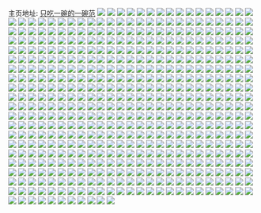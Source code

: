 主页地址: [只吃一碗的一碗范](https://weibo.com/u/2933714827) 
![](https://wx4.sinaimg.cn/mw2000/aedcef8bly1h9qqwv0j5zj20u0140gv0.jpg) 
![](https://wx4.sinaimg.cn/mw2000/aedcef8bly1h9qqwvbj6aj20u00u0dmc.jpg) 
![](https://wx4.sinaimg.cn/mw2000/aedcef8bly1h9qqwukgyyj20u0140wna.jpg) 
![](https://wx4.sinaimg.cn/mw2000/aedcef8bly1h9qqwvosp7j20u00u07ar.jpg) 
![](https://wx4.sinaimg.cn/mw2000/aedcef8bly1h9mo94vqs2j20u0140wo0.jpg) 
![](https://wx4.sinaimg.cn/mw2000/aedcef8bly1h9mo958psaj20u0140wp5.jpg) 
![](https://wx4.sinaimg.cn/mw2000/aedcef8bly1h9mo94jheej20u0140473.jpg) 
![](https://wx4.sinaimg.cn/mw2000/aedcef8bly1h9mo95ijs8j20u01hcahg.jpg) 
![](https://wx4.sinaimg.cn/mw2000/aedcef8bly1h9mo95swiij20u01407e0.jpg) 
![](https://wx4.sinaimg.cn/mw2000/aedcef8bly1h9mo96dwcoj20u014010s.jpg) 
![](https://wx4.sinaimg.cn/mw2000/aedcef8bly1h9mo96q0ekj20u0140ahs.jpg) 
![](https://wx4.sinaimg.cn/mw2000/aedcef8bly1h9mo973y7pj20u01hc13u.jpg) 
![](https://wx4.sinaimg.cn/mw2000/aedcef8bly1h9mo97d9pnj20u0140473.jpg) 
![](https://wx4.sinaimg.cn/mw2000/aedcef8bly1h9l1gf8dxlj20n01dsag8.jpg) 
![](https://wx4.sinaimg.cn/mw2000/aedcef8bly1h9l1gfvjq9j20u019zak4.jpg) 
![](https://wx4.sinaimg.cn/mw2000/aedcef8bly1h9l1ggeqrlj20u01hck53.jpg) 
![](https://wx4.sinaimg.cn/mw2000/aedcef8bly1h9l1ggpau7j20u0140ag2.jpg) 
![](https://wx4.sinaimg.cn/mw2000/aedcef8bly1h9l1gttf44j20u00pydl6.jpg) 
![](https://wx4.sinaimg.cn/mw2000/aedcef8bly1h9l1hqg7ozj21sx0u07dx.jpg) 
![](https://wx4.sinaimg.cn/mw2000/aedcef8bly1h9jv8e8uagj20n01dsq87.jpg) 
![](https://wx4.sinaimg.cn/mw2000/aedcef8bly1h91wi8n64wj20u0140n8w.jpg) 
![](https://wx4.sinaimg.cn/mw2000/aedcef8bly1h91wi9on6mj20u014049c.jpg) 
![](https://wx4.sinaimg.cn/mw2000/aedcef8bly1h91wiaxya1j20u01407gk.jpg) 
![](https://wx4.sinaimg.cn/mw2000/aedcef8bly1h91wibm4r0j20u01407e1.jpg) 
![](https://wx4.sinaimg.cn/mw2000/aedcef8bly1h91wic8hyzj20u0140qb5.jpg) 
![](https://wx4.sinaimg.cn/mw2000/aedcef8bly1h91wictdlyj20u01407cl.jpg) 
![](https://wx4.sinaimg.cn/mw2000/aedcef8bly1h90ztxupdoj20u01727bd.jpg) 
![](https://wx4.sinaimg.cn/mw2000/aedcef8bly1h90ztlenvpj20u013ajyn.jpg) 
![](https://wx4.sinaimg.cn/mw2000/aedcef8bly1h90ztmd3k9j20u017o460.jpg) 
![](https://wx4.sinaimg.cn/mw2000/aedcef8bly1h90ztn6pi5j20u00yktfx.jpg) 
![](https://wx4.sinaimg.cn/mw2000/aedcef8bgy1h8z4pm1hx0j23402c07wj.jpg) 
![](https://wx4.sinaimg.cn/mw2000/aedcef8bgy1h8z4pp2y4pj23402c0b2b.jpg) 
![](https://wx4.sinaimg.cn/mw2000/aedcef8bgy1h8z4ps680rj23402c07wj.jpg) 
![](https://wx4.sinaimg.cn/mw2000/aedcef8bgy1h8z4pufdv8j23402c07wj.jpg) 
![](https://wx4.sinaimg.cn/mw2000/aedcef8bly1h8klh6rfd9j20u00u012q.jpg) 
![](https://wx4.sinaimg.cn/mw2000/aedcef8bly1h8klhwwxrdj20u00s4dnd.jpg) 
![](https://wx4.sinaimg.cn/mw2000/aedcef8bly1h8kld50txmj22c0340e82.jpg) 
![](https://wx4.sinaimg.cn/mw2000/aedcef8bly1h8kld93a7ej21400u0k8c.jpg) 
![](https://wx4.sinaimg.cn/mw2000/aedcef8bly1h8kld276k0j236c1vc4qp.jpg) 
![](https://wx4.sinaimg.cn/mw2000/aedcef8bly1h8kld6mdy3j22c03404qq.jpg) 
![](https://wx4.sinaimg.cn/mw2000/aedcef8bly1h8kljno1i6j20u0140dsi.jpg) 
![](https://wx4.sinaimg.cn/mw2000/aedcef8bly1h8klcyjisvj20n01ds4qp.jpg) 
![](https://wx4.sinaimg.cn/mw2000/aedcef8bly1h8kliwwuu8j20mz0leq5f.jpg) 
![](https://wx4.sinaimg.cn/mw2000/aedcef8bly1h8dn9uq233j22c0340e83.jpg) 
![](https://wx4.sinaimg.cn/mw2000/aedcef8bly1h8dnaxcbcmj22c0340qv7.jpg) 
![](https://wx4.sinaimg.cn/mw2000/aedcef8bly1h8dn9xg0tpj20u01hcqpt.jpg) 
![](https://wx4.sinaimg.cn/mw2000/aedcef8bly1h8dn9yveanj22c0340e82.jpg) 
![](https://wx4.sinaimg.cn/mw2000/aedcef8bly1h8dna1fakxj22c03407wi.jpg) 
![](https://wx4.sinaimg.cn/mw2000/aedcef8bly1h8dn9zezv9j20rk1czq9c.jpg) 
![](https://wx4.sinaimg.cn/mw2000/aedcef8bly1h8dna03x4sj20n715awol.jpg) 
![](https://wx4.sinaimg.cn/mw2000/aedcef8bly1h8dna0egisj20zg1bagrb.jpg) 
![](https://wx4.sinaimg.cn/mw2000/aedcef8bly1h8dn9t8w42j20u01hc7fc.jpg) 
![](https://wx4.sinaimg.cn/mw2000/aedcef8bly1h8dna2yuglj22c0340kjm.jpg) 
![](https://wx4.sinaimg.cn/mw2000/aedcef8bly1h8dna4w59mj22c0340e83.jpg) 
![](https://wx4.sinaimg.cn/mw2000/aedcef8bly1h8dn9zs5qpj20u01hc18h.jpg) 
![](https://wx4.sinaimg.cn/mw2000/aedcef8bly1h8dn5ygm0lj21hc0u0qir.jpg) 
![](https://wx4.sinaimg.cn/mw2000/aedcef8bly1h8dn5zcej1j20n01dsjui.jpg) 
![](https://wx4.sinaimg.cn/mw2000/aedcef8bly1h8dn5zu1yij20u01hc7j3.jpg) 
![](https://wx4.sinaimg.cn/mw2000/aedcef8bly1h8dn61j7w6j22c0340x6q.jpg) 
![](https://wx4.sinaimg.cn/mw2000/aedcef8bly1h8dmt94h4xj20u01hcn98.jpg) 
![](https://wx4.sinaimg.cn/mw2000/aedcef8bly1h8dmtxqm9hj20u01hcwr1.jpg) 
![](https://wx4.sinaimg.cn/mw2000/aedcef8bly1h8dmu6zgikj20sx1fegri.jpg) 
![](https://wx4.sinaimg.cn/mw2000/aedcef8bly1h8dmuhnt1yj20rx1dmn6s.jpg) 
![](https://wx4.sinaimg.cn/mw2000/aedcef8bly1h8dmvcfdvxj20u014046q.jpg) 
![](https://wx4.sinaimg.cn/mw2000/aedcef8bly1h8dmvns6llj20u0140tgh.jpg) 
![](https://wx4.sinaimg.cn/mw2000/aedcef8bly1h8dmw10omvj20u0140486.jpg) 
![](https://wx4.sinaimg.cn/mw2000/aedcef8bly1h8dmwbjy0rj20u0140q9n.jpg) 
![](https://wx4.sinaimg.cn/mw2000/aedcef8bly1h8dmwq4xgkj20u0140wkr.jpg) 
![](https://wx4.sinaimg.cn/mw2000/aedcef8bly1h8dmpp26g4j21400u0n3j.jpg) 
![](https://wx4.sinaimg.cn/mw2000/aedcef8bly1h8dmpqfjgwj21400u00zf.jpg) 
![](https://wx4.sinaimg.cn/mw2000/aedcef8bly1h8dmpsdpnfj21400u0jze.jpg) 
![](https://wx4.sinaimg.cn/mw2000/aedcef8bly1h8dmptvh68j21400u0ajg.jpg) 
![](https://wx4.sinaimg.cn/mw2000/aedcef8bly1h8dmpv4cbfj20u0140dop.jpg) 
![](https://wx4.sinaimg.cn/mw2000/aedcef8bly1h8dmpwm6y7j21400u0dpu.jpg) 
![](https://wx4.sinaimg.cn/mw2000/aedcef8bly1h8dmpxxmc1j20u0140jzo.jpg) 
![](https://wx4.sinaimg.cn/mw2000/aedcef8bly1h8dmpzk36pj20u0140dor.jpg) 
![](https://wx4.sinaimg.cn/mw2000/aedcef8bly1h8dmq0njgkj20u0140ag8.jpg) 
![](https://wx4.sinaimg.cn/mw2000/aedcef8bly1h7g3cypbksj20k00zkdks.jpg) 
![](https://wx4.sinaimg.cn/mw2000/aedcef8bly1h7g3czzmpkj22c0340u0y.jpg) 
![](https://wx4.sinaimg.cn/mw2000/aedcef8bly1h7g3dkvcxxj21o0280wmz.jpg) 
![](https://wx4.sinaimg.cn/mw2000/aedcef8bly1h7g3d39qb9j22c0340b2a.jpg) 
![](https://wx4.sinaimg.cn/mw2000/aedcef8bly1h7g3cwkhuij23402c0npf.jpg) 
![](https://wx4.sinaimg.cn/mw2000/aedcef8bly1h7g3d682p1j20n01dse4d.jpg) 
![](https://wx4.sinaimg.cn/mw2000/aedcef8bly1h7g3d7pxuvj23402c0qv6.jpg) 
![](https://wx4.sinaimg.cn/mw2000/aedcef8bly1h7g3dgs38zj23402c0qv6.jpg) 
![](https://wx4.sinaimg.cn/mw2000/aedcef8bly1h7g3d95y9tj23402c0x6q.jpg) 
![](https://wx4.sinaimg.cn/mw2000/aedcef8bly1h7g3dam8igj22c0340kjm.jpg) 
![](https://wx4.sinaimg.cn/mw2000/aedcef8bly1h7g3dc51e2j22c0340e82.jpg) 
![](https://wx4.sinaimg.cn/mw2000/aedcef8bly1h7g3d1v9q0j21sc2ds4qq.jpg) 
![](https://wx4.sinaimg.cn/mw2000/aedcef8bly1h7g3dkdadaj21o0280b29.jpg) 
![](https://wx4.sinaimg.cn/mw2000/aedcef8bly1h7g3djckyaj22c0340e81.jpg) 
![](https://wx4.sinaimg.cn/mw2000/aedcef8bly1h7g3cy02axj21sc2ds1ky.jpg) 
![](https://wx4.sinaimg.cn/mw2000/aedcef8bly1h7g3ddk46gj22c0340hdu.jpg) 
![](https://wx4.sinaimg.cn/mw2000/aedcef8bly1h7g3df4dn4j22c0340e82.jpg) 
![](https://wx4.sinaimg.cn/mw2000/aedcef8bly1h7g3di9ykyj22c0340hdu.jpg) 
![](https://wx4.sinaimg.cn/mw2000/aedcef8bly1h7bi6f3yckj20sz12njsw.jpg) 
![](https://wx4.sinaimg.cn/mw2000/aedcef8bly1h7bi6fzjzoj22c0340e81.jpg) 
![](https://wx4.sinaimg.cn/mw2000/aedcef8bly1h75p47r8p9j20u0140god.jpg) 
![](https://wx4.sinaimg.cn/mw2000/aedcef8bly1h75p49w4vaj20u0140gt1.jpg) 
![](https://wx4.sinaimg.cn/mw2000/aedcef8bly1h75p4csdqtj20u0140tao.jpg) 
![](https://wx4.sinaimg.cn/mw2000/aedcef8bly1h75p4fmz3gj20u01hcgxy.jpg) 
![](https://wx4.sinaimg.cn/mw2000/aedcef8bly1h75p4de9ktj20n00rbgq8.jpg) 
![](https://wx4.sinaimg.cn/mw2000/aedcef8bly1h75p4xjdjaj20u019lalt.jpg) 
![](https://wx4.sinaimg.cn/mw2000/aedcef8bly1h75oyjh1pej20zk1bftc1.jpg) 
![](https://wx4.sinaimg.cn/mw2000/aedcef8bly1h75oyi8hhzj20zg0zg0uv.jpg) 
![](https://wx4.sinaimg.cn/mw2000/aedcef8bly1h6vb1ubp3dj20u012in3o.jpg) 
![](https://wx4.sinaimg.cn/mw2000/aedcef8bly1h6vb1upq5qj20u012mqgj.jpg) 
![](https://wx4.sinaimg.cn/mw2000/aedcef8bly1h6vb1veexrj20iy0sggrl.jpg) 
![](https://wx4.sinaimg.cn/mw2000/aedcef8bly1h6vb1u03kvj20u0140ai4.jpg) 
![](https://wx4.sinaimg.cn/mw2000/aedcef8bly1h6vb1wrn5aj20u0140ag0.jpg) 
![](https://wx4.sinaimg.cn/mw2000/aedcef8bly1h6vb1v55jbj20u0140wmv.jpg) 
![](https://wx4.sinaimg.cn/mw2000/aedcef8bly1h6vb1w29kzj20u00v6n3o.jpg) 
![](https://wx4.sinaimg.cn/mw2000/aedcef8bly1h6iskpeczij20u014010q.jpg) 
![](https://wx4.sinaimg.cn/mw2000/aedcef8bly1h60mf3c9nuj20tu13udmt.jpg) 
![](https://wx4.sinaimg.cn/mw2000/aedcef8bly1h60mrv4ojrj20sx1feq50.jpg) 
![](https://wx4.sinaimg.cn/mw2000/aedcef8bly1h60mrukchmj20tu13udmt.jpg) 
![](https://wx4.sinaimg.cn/mw2000/aedcef8bly1h60ms2osyrj20tu13ugrl.jpg) 
![](https://wx4.sinaimg.cn/mw2000/aedcef8bly1h60ms3m04xj20u0140dlx.jpg) 
![](https://wx4.sinaimg.cn/mw2000/aedcef8bly1h60muo72fgj20tu13un17.jpg) 
![](https://wx4.sinaimg.cn/mw2000/aedcef8bly1h60msz3owyj20u01403zs.jpg) 
![](https://wx4.sinaimg.cn/mw2000/aedcef8bly1h60msdxe3aj20tu13u797.jpg) 
![](https://wx4.sinaimg.cn/mw2000/aedcef8bly1h5xza5ypf0j20u0140tae.jpg) 
![](https://wx4.sinaimg.cn/mw2000/aedcef8bly1h5vlhzb226j213u0tu7bp.jpg) 
![](https://wx4.sinaimg.cn/mw2000/aedcef8bly1h5vlii8y2zj21a00pw11s.jpg) 
![](https://wx4.sinaimg.cn/mw2000/aedcef8bly1h5vllzy19qj20u01hcjut.jpg) 
![](https://wx4.sinaimg.cn/mw2000/aedcef8bly1h5vln354xbj20tu13u7bj.jpg) 
![](https://wx4.sinaimg.cn/mw2000/aedcef8bly1h5vlqb06rjj213u0tu14f.jpg) 
![](https://wx4.sinaimg.cn/mw2000/aedcef8bly1h5vlnm2q5vj20tu13ujxs.jpg) 
![](https://wx4.sinaimg.cn/mw2000/aedcef8bly1h5vlogxa39j20tu13ugus.jpg) 
![](https://wx4.sinaimg.cn/mw2000/aedcef8bly1h5vlpf4j05j20ps19t47c.jpg) 
![](https://wx4.sinaimg.cn/mw2000/aedcef8bly1h5vlq0wucij20tu13utai.jpg) 
![](https://wx4.sinaimg.cn/mw2000/aedcef8bly1h5vldcpmc3j22c0340hdt.jpg) 
![](https://wx4.sinaimg.cn/mw2000/aedcef8bly1h5vlddm13oj2298298twq.jpg) 
![](https://wx4.sinaimg.cn/mw2000/aedcef8bly1h5vldethb9j227m27m1kx.jpg) 
![](https://wx4.sinaimg.cn/mw2000/aedcef8bly1h5vlek6mwnj22c0340x6p.jpg) 
![](https://wx4.sinaimg.cn/mw2000/aedcef8bly1h5uriwzr9qj20mx0u9wnm.jpg) 
![](https://wx4.sinaimg.cn/mw2000/aedcef8bly1h5uriym49vj21rh20sb29.jpg) 
![](https://wx4.sinaimg.cn/mw2000/aedcef8bly1h5uriy03nbj22c0340e82.jpg) 
![](https://wx4.sinaimg.cn/mw2000/aedcef8bly1h5s0xj65k3j20u011xgt3.jpg) 
![](https://wx4.sinaimg.cn/mw2000/aedcef8bly1h5s0xaj89wj20u012ytga.jpg) 
![](https://wx4.sinaimg.cn/mw2000/aedcef8bly1h5pp7z5d0pj20mz0uoad5.jpg) 
![](https://wx4.sinaimg.cn/mw2000/aedcef8bly1h5pp9xaqrpj20u01hc492.jpg) 
![](https://wx4.sinaimg.cn/mw2000/aedcef8bly1h5pp8992tdj21400u011t.jpg) 
![](https://wx4.sinaimg.cn/mw2000/aedcef8bly1h5ppa0dzkrj20u014042p.jpg) 
![](https://wx4.sinaimg.cn/mw2000/aedcef8bly1h5mu8s5350j20u0140gtl.jpg) 
![](https://wx4.sinaimg.cn/mw2000/aedcef8bly1h5mu4etd3dj20u01hc11b.jpg) 
![](https://wx4.sinaimg.cn/mw2000/aedcef8bly1h5mu4fpr7yj20u0140wk6.jpg) 
![](https://wx4.sinaimg.cn/mw2000/aedcef8bly1h5mu4gds4mj20t11fnwl2.jpg) 
![](https://wx4.sinaimg.cn/mw2000/aedcef8bly1h5mu4gpbkej20u0140q7q.jpg) 
![](https://wx4.sinaimg.cn/mw2000/aedcef8bly1h5mu5vl08sj21400u0gs8.jpg) 
![](https://wx4.sinaimg.cn/mw2000/aedcef8bly1h5mu682tigj21400u0wlq.jpg) 
![](https://wx4.sinaimg.cn/mw2000/aedcef8bly1h5mu70cr2pj20u0140gsb.jpg) 
![](https://wx4.sinaimg.cn/mw2000/aedcef8bly1h5mu83bn1ej20u0140tlf.jpg) 
![](https://wx4.sinaimg.cn/mw2000/aedcef8bly1h5mmf3umj2j20u00u0wik.jpg) 
![](https://wx4.sinaimg.cn/mw2000/aedcef8bly1h5mmf2hb98j20u0140dp4.jpg) 
![](https://wx4.sinaimg.cn/mw2000/aedcef8bly1h5mmgr7qvqj20tu0tu0x0.jpg) 
![](https://wx4.sinaimg.cn/mw2000/aedcef8bly1h5mmf5ho8xj20u00u0gpu.jpg) 
![](https://wx4.sinaimg.cn/mw2000/aedcef8bly1h5mmgrpw4sj20tu0tudj6.jpg) 
![](https://wx4.sinaimg.cn/mw2000/aedcef8bly1h5mmf4tvdxj20u00u00y3.jpg) 
![](https://wx4.sinaimg.cn/mw2000/aedcef8bly1h5gkoheuyej20u0140qag.jpg) 
![](https://wx4.sinaimg.cn/mw2000/aedcef8bly1h5gkoinzcxj20u0140thi.jpg) 
![](https://wx4.sinaimg.cn/mw2000/aedcef8bly1h5gkoj6njhj20u0140ahk.jpg) 
![](https://wx4.sinaimg.cn/mw2000/aedcef8bly1h5gkojp5vyj20u0140114.jpg) 
![](https://wx4.sinaimg.cn/mw2000/aedcef8bly1h5gkok3du2j20u0140tew.jpg) 
![](https://wx4.sinaimg.cn/mw2000/aedcef8bly1h5gkoknxkaj20u014010a.jpg) 
![](https://wx4.sinaimg.cn/mw2000/aedcef8bly1h5gkolrl35j21400u07ca.jpg) 
![](https://wx4.sinaimg.cn/mw2000/aedcef8bly1h5gkptdb5fj20u0140n2v.jpg) 
![](https://wx4.sinaimg.cn/mw2000/aedcef8bly1h5gkqtokhlj20u0140qao.jpg) 
![](https://wx4.sinaimg.cn/mw2000/aedcef8bly1h5foy58y4vj20u014ctfp.jpg) 
![](https://wx4.sinaimg.cn/mw2000/aedcef8bly1h5foy5s2w5j20u0140ah0.jpg) 
![](https://wx4.sinaimg.cn/mw2000/aedcef8bly1h5foy4nseqj20u01407ao.jpg) 
![](https://wx4.sinaimg.cn/mw2000/aedcef8bly1h5foy3w82rj20u01400yt.jpg) 
![](https://wx4.sinaimg.cn/mw2000/aedcef8bly1h5b128miz7j20u01hctby.jpg) 
![](https://wx4.sinaimg.cn/mw2000/aedcef8bly1h4zdtb4ov3j20u01400xg.jpg) 
![](https://wx4.sinaimg.cn/mw2000/aedcef8bly1h4zdtauijyj20u01hcdms.jpg) 
![](https://wx4.sinaimg.cn/mw2000/aedcef8bly1h4zdtpldmrj20u0140dko.jpg) 
![](https://wx4.sinaimg.cn/mw2000/aedcef8bly1h4yywptt5ij20u0140ad8.jpg) 
![](https://wx4.sinaimg.cn/mw2000/aedcef8bly1h4yywq3h9xj20u00ybq9x.jpg) 
![](https://wx4.sinaimg.cn/mw2000/aedcef8bly1h4yywqci5xj20u0140ahf.jpg) 
![](https://wx4.sinaimg.cn/mw2000/aedcef8bly1h4yywr24tpj20u0140wnh.jpg) 
![](https://wx4.sinaimg.cn/mw2000/aedcef8bly1h4yywqp92rj20th1gethr.jpg) 
![](https://wx4.sinaimg.cn/mw2000/aedcef8bly1h4yywphf7vj20u01hcahy.jpg) 
![](https://wx4.sinaimg.cn/mw2000/aedcef8bly1h4yywrdoxvj20u014079z.jpg) 
![](https://wx4.sinaimg.cn/mw2000/aedcef8bly1h4yyxfjew7j20u01hck27.jpg) 
![](https://wx4.sinaimg.cn/mw2000/aedcef8bly1h4yyxfuncwj20u01hcwjs.jpg) 
![](https://wx4.sinaimg.cn/mw2000/aedcef8bly1h4hbd8a4sfj21400u047g.jpg) 
![](https://wx4.sinaimg.cn/mw2000/aedcef8bly1h4hbd7dyxmj21400u010p.jpg) 
![](https://wx4.sinaimg.cn/mw2000/aedcef8bly1h4hsi6594lj20u0140jvt.jpg) 
![](https://wx4.sinaimg.cn/mw2000/aedcef8bly1h4fjl1ux4vj20u0140te2.jpg) 
![](https://wx4.sinaimg.cn/mw2000/aedcef8bly1h4fjl1gaooj20u013z474.jpg) 
![](https://wx4.sinaimg.cn/mw2000/aedcef8bly1h4fjl2idn3j20u013zwoe.jpg) 
![](https://wx4.sinaimg.cn/mw2000/aedcef8bly1h4fjl32rv0j20u013zgus.jpg) 
![](https://wx4.sinaimg.cn/mw2000/aedcef8bly1h4b3at2nehj20u00u0guw.jpg) 
![](https://wx4.sinaimg.cn/mw2000/aedcef8bly1h4b3atfh41j20u0140doh.jpg) 
![](https://wx4.sinaimg.cn/mw2000/aedcef8bly1h4b3atvxnvj20u00u07dh.jpg) 
![](https://wx4.sinaimg.cn/mw2000/aedcef8bly1h4bgux1looj20u01hcgxz.jpg) 
![](https://wx4.sinaimg.cn/mw2000/aedcef8bly1h4bgvmve41j20u0140jy9.jpg) 
![](https://wx4.sinaimg.cn/mw2000/aedcef8bly1h4b3a411r9j20u0140dno.jpg) 
![](https://wx4.sinaimg.cn/mw2000/aedcef8bly1h4b36arb7rj20u0140k0u.jpg) 
![](https://wx4.sinaimg.cn/mw2000/aedcef8bly1h4b36skr7bj20u0140n66.jpg) 
![](https://wx4.sinaimg.cn/mw2000/aedcef8bly1h4b36s8cvdj20u0140n5f.jpg) 
![](https://wx4.sinaimg.cn/mw2000/aedcef8bly1h4b36b29guj20u0140n59.jpg) 
![](https://wx4.sinaimg.cn/mw2000/aedcef8bly1h3i8qs504oj21o02804qp.jpg) 
![](https://wx4.sinaimg.cn/mw2000/aedcef8bly1h3b3qnzgzfj20ow18atfw.jpg) 
![](https://wx4.sinaimg.cn/mw2000/aedcef8bly1h2msxt25ksj22c03407wi.jpg) 
![](https://wx4.sinaimg.cn/mw2000/aedcef8bly1h2msxoymznj21y72ll1ky.jpg) 
![](https://wx4.sinaimg.cn/mw2000/aedcef8bly1h2msxypoyij22c03404qq.jpg) 
![](https://wx4.sinaimg.cn/mw2000/aedcef8bly1h2msxypoyij22c03404qq.jpg) 
![](https://wx4.sinaimg.cn/mw2000/aedcef8bly1h2lh5i5lnwj20u01hc180.jpg) 
![](https://wx4.sinaimg.cn/mw2000/aedcef8bly1h2lh6cca1xj23402c0b2c.jpg) 
![](https://wx4.sinaimg.cn/mw2000/aedcef8bly1h2lh6ed3xzj23402c04qt.jpg) 
![](https://wx4.sinaimg.cn/mw2000/aedcef8bly1h2art41nyxj20mi0u0dpp.jpg) 
![](https://wx4.sinaimg.cn/mw2000/aedcef8bly1h2arvjbgr5j213u0tu4b6.jpg) 
![](https://wx4.sinaimg.cn/mw2000/aedcef8bly1h2aru589kaj20mi0u0tl0.jpg) 
![](https://wx4.sinaimg.cn/mw2000/aedcef8bly1h2arw63nr9j20mi0u0qap.jpg) 
![](https://wx4.sinaimg.cn/mw2000/aedcef8bly1h2ashjqhvgj20u01hch1y.jpg) 
![](https://wx4.sinaimg.cn/mw2000/aedcef8bly1h2arxgcdgyj213u0tu4es.jpg) 
![](https://wx4.sinaimg.cn/mw2000/aedcef8bly1h2as53uhb9j21400u0tnn.jpg) 
![](https://wx4.sinaimg.cn/mw2000/aedcef8bly1h2as5sgx8bj20mi0u0k01.jpg) 
![](https://wx4.sinaimg.cn/mw2000/aedcef8bly1h2as2j151fj20u01hcdsi.jpg) 
![](https://wx4.sinaimg.cn/mw2000/aedcef8bly1h2as0xjfbpj21hc0u07ml.jpg) 
![](https://wx4.sinaimg.cn/mw2000/aedcef8bly1h2as1pg31sj20u0140wnv.jpg) 
![](https://wx4.sinaimg.cn/mw2000/aedcef8bly1h2as8er10sj20u017qnej.jpg) 
![](https://wx4.sinaimg.cn/mw2000/aedcef8bly1h2as9ti8tjj20rh1cuqj5.jpg) 
![](https://wx4.sinaimg.cn/mw2000/aedcef8bly1h2ascw63azj20mi0u0wna.jpg) 
![](https://wx4.sinaimg.cn/mw2000/aedcef8bly1h2asbdjsgvj20mz0z9wkk.jpg) 
![](https://wx4.sinaimg.cn/mw2000/aedcef8bly1h2ashkik48j21hc0u0ay9.jpg) 
![](https://wx4.sinaimg.cn/mw2000/aedcef8bly1h2asivtpgij20u01hc16a.jpg) 
![](https://wx4.sinaimg.cn/mw2000/aedcef8bly1h2askqlts5j20mi0u012e.jpg) 
![](https://wx4.sinaimg.cn/mw2000/aedcef8bly1h23f6jy1vyj23402by4qs.jpg) 
![](https://wx4.sinaimg.cn/mw2000/aedcef8bly1h23f6i1ph0j23402by1l0.jpg) 
![](https://wx4.sinaimg.cn/mw2000/aedcef8bly1h23f6m9hxyj23402byb2c.jpg) 
![](https://wx4.sinaimg.cn/mw2000/aedcef8bly1h23f6ogj3xj23402by7wk.jpg) 
![](https://wx4.sinaimg.cn/mw2000/aedcef8bly1h23f6q1q9jj23402by7wk.jpg) 
![](https://wx4.sinaimg.cn/mw2000/aedcef8bly1h2e238evfwj23402byqv7.jpg) 
![](https://wx4.sinaimg.cn/mw2000/aedcef8bly1h1nfmd8vvuj22801o07wh.jpg) 
![](https://wx4.sinaimg.cn/mw2000/aedcef8bly1h1nfmckn2bj22801o07wh.jpg) 
![](https://wx4.sinaimg.cn/mw2000/aedcef8bly1h11ailypq6j22c0340b2a.jpg) 
![](https://wx4.sinaimg.cn/mw2000/aedcef8bly1h11amxu3afj22c0340qv6.jpg) 
![](https://wx4.sinaimg.cn/mw2000/aedcef8bly1h0gy29uy5vj20u00u0k2y.jpg) 
![](https://wx4.sinaimg.cn/mw2000/aedcef8bly1h0gy2a2194j20r80r8qak.jpg) 
![](https://wx4.sinaimg.cn/mw2000/aedcef8bly1h0gy2adklwj21fc1wg7vi.jpg) 
![](https://wx4.sinaimg.cn/mw2000/aedcef8bly1h0gy2c1hg5j22bb2bbb2a.jpg) 
![](https://wx4.sinaimg.cn/mw2000/aedcef8bly1h0gy29izv1j20u01407gb.jpg) 
![](https://wx4.sinaimg.cn/mw2000/aedcef8bly1h0gy2bcbpsj2280280npf.jpg) 
![](https://wx4.sinaimg.cn/mw2000/aedcef8bly1h0bz9mziihj22c0340hdu.jpg) 
![](https://wx4.sinaimg.cn/mw2000/aedcef8bly1h0bz8f51jaj22ae2v3e82.jpg) 
![](https://wx4.sinaimg.cn/mw2000/aedcef8bly1h0bz9lzxoxj22c0340b2a.jpg) 
![](https://wx4.sinaimg.cn/mw2000/aedcef8bly1h02usobmcpj21bf1r8tvx.jpg) 
![](https://wx4.sinaimg.cn/mw2000/aedcef8bly1h02uy0tjrpj20u0128gvl.jpg) 
![](https://wx4.sinaimg.cn/mw2000/aedcef8bly1h0186k8obzj22c0340x6p.jpg) 
![](https://wx4.sinaimg.cn/mw2000/aedcef8bly1h0188mmi1qj22c0340npd.jpg) 
![](https://wx4.sinaimg.cn/mw2000/aedcef8bly1h0186lweg1j22c03401kz.jpg) 
![](https://wx4.sinaimg.cn/mw2000/aedcef8bly1h0186ngvzdj21o0280b29.jpg) 
![](https://wx4.sinaimg.cn/mw2000/aedcef8bly1gzomgu3s3lj20u0140n6p.jpg) 
![](https://wx4.sinaimg.cn/mw2000/aedcef8bly1gz43t7w8lsj22801o07wh.jpg) 
![](https://wx4.sinaimg.cn/mw2000/aedcef8bly1gz43t9kehpj21o0280b29.jpg) 
![](https://wx4.sinaimg.cn/mw2000/aedcef8bly1gz43t6c1kbj22c03401kz.jpg) 
![](https://wx4.sinaimg.cn/mw2000/aedcef8bly1gz43tdz83bj20ty0tyqdm.jpg) 
![](https://wx4.sinaimg.cn/mw2000/aedcef8bly1gyx4t8hisej23402c0u10.jpg) 
![](https://wx4.sinaimg.cn/mw2000/aedcef8bly1gyx4tcadd4j21gl1y47wi.jpg) 
![](https://wx4.sinaimg.cn/mw2000/aedcef8bly1gyx4t0z16pj20xy0no487.jpg) 
![](https://wx4.sinaimg.cn/mw2000/aedcef8bly1gyx4td1s0bj20zm19idm7.jpg) 
![](https://wx4.sinaimg.cn/mw2000/aedcef8bly1gys0ggia5oj22801o0b29.jpg) 
![](https://wx4.sinaimg.cn/mw2000/aedcef8bly1gys0gguymlj20u01hck3r.jpg) 
![](https://wx4.sinaimg.cn/mw2000/aedcef8bly1gymod6ty12j20u0140wmy.jpg) 
![](https://wx4.sinaimg.cn/mw2000/aedcef8bly1gymod79aq3j20qi1b47bc.jpg) 
![](https://wx4.sinaimg.cn/mw2000/aedcef8bly1gxqqne9bn4j20n00mb437.jpg) 
![](https://wx4.sinaimg.cn/mw2000/aedcef8bly1gxqqneopkhj20n00mpq64.jpg) 
![](https://wx4.sinaimg.cn/mw2000/aedcef8bly1gxqqnfbu32j20ly0p9gnt.jpg) 
![](https://wx4.sinaimg.cn/mw2000/aedcef8bly1gxqqnf2e0ej20n00mhtd4.jpg) 
![](https://wx4.sinaimg.cn/mw2000/aedcef8bly1gxqqndxe92j20wq0u0424.jpg) 
![](https://wx4.sinaimg.cn/mw2000/aedcef8bly1gxneywyrvbj20u0140tfv.jpg) 
![](https://wx4.sinaimg.cn/mw2000/aedcef8bly1gxneyvnuh5j21400u0jzk.jpg) 
![](https://wx4.sinaimg.cn/mw2000/aedcef8bly1gxneyw0d2uj20u00u0jwx.jpg) 
![](https://wx4.sinaimg.cn/mw2000/aedcef8bly1gxneywjev5j20u00u07b8.jpg) 
![](https://wx4.sinaimg.cn/mw2000/aedcef8bly1gxhzxdqvbpj21d60rojzk.jpg) 
![](https://wx4.sinaimg.cn/mw2000/aedcef8bly1gx3uy066rlj22c03404qr.jpg) 
![](https://wx4.sinaimg.cn/mw2000/aedcef8bly1gx3uy3123cj22c0340qv6.jpg) 
![](https://wx4.sinaimg.cn/mw2000/aedcef8bly1gx3uy414ofj20pb19147e.jpg) 
![](https://wx4.sinaimg.cn/mw2000/aedcef8bly1gx3uy8gwhpj22c0340hdu.jpg) 
![](https://wx4.sinaimg.cn/mw2000/aedcef8bly1gx3uy4ecumj20u01hcamb.jpg) 
![](https://wx4.sinaimg.cn/mw2000/aedcef8bly1gx3uyanbi6j22c0340kjl.jpg) 
![](https://wx4.sinaimg.cn/mw2000/aedcef8bly1gwy56w5mw4j20vi160gtn.jpg) 
![](https://wx4.sinaimg.cn/mw2000/aedcef8bly1gwy56vm1hej22be2w8kjm.jpg) 
![](https://wx4.sinaimg.cn/mw2000/aedcef8bly1gwy56tzle1j22c0340e81.jpg) 
![](https://wx4.sinaimg.cn/mw2000/aedcef8bly1gwo01bsrcgj20mc0mnn11.jpg) 
![](https://wx4.sinaimg.cn/mw2000/aedcef8bgy1gwo01wb2zcj20u0140wk7.jpg) 
![](https://wx4.sinaimg.cn/mw2000/aedcef8bgy1gwo01wsjcjj21400u0qae.jpg) 
![](https://wx4.sinaimg.cn/mw2000/aedcef8bgy1gwo01x78dhj21400u0gy8.jpg) 
![](https://wx4.sinaimg.cn/mw2000/aedcef8bly1gwg5rkf4w2j20n01dsah2.jpg) 
![](https://wx4.sinaimg.cn/mw2000/aedcef8bly1gwei9nv02gj21hc0u0gyw.jpg) 
![](https://wx4.sinaimg.cn/mw2000/aedcef8bly1gwei9oquqij20u01hc7cg.jpg) 
![](https://wx4.sinaimg.cn/mw2000/aedcef8bly1gwei9pfzr6j21400u00yw.jpg) 
![](https://wx4.sinaimg.cn/mw2000/aedcef8bly1gwei9q84a4j21400u046t.jpg) 
![](https://wx4.sinaimg.cn/mw2000/aedcef8bly1gweia7x0dpj21400u0aen.jpg) 
![](https://wx4.sinaimg.cn/mw2000/aedcef8bly1gwei9quid5j20u0140wkp.jpg) 
![](https://wx4.sinaimg.cn/mw2000/aedcef8bly1gwei9ri7cej20u0140wk8.jpg) 
![](https://wx4.sinaimg.cn/mw2000/aedcef8bly1gwei9w1hxjj20u014045w.jpg) 
![](https://wx4.sinaimg.cn/mw2000/aedcef8bly1gw6baijutzj20u0123dn0.jpg) 
![](https://wx4.sinaimg.cn/mw2000/aedcef8bly1gw6baitg2hj21400u011g.jpg) 
![](https://wx4.sinaimg.cn/mw2000/aedcef8bly1gw6baj6n03j21400u0gsf.jpg) 
![](https://wx4.sinaimg.cn/mw2000/aedcef8bly1gw6bajf30jj21400u0ajg.jpg) 
![](https://wx4.sinaimg.cn/mw2000/aedcef8bly1gw6bajrco9j21400u07aq.jpg) 
![](https://wx4.sinaimg.cn/mw2000/aedcef8bly1gw6bapoesuj20u01407c0.jpg) 
![](https://wx4.sinaimg.cn/mw2000/aedcef8bly1gvxwrbnduaj23402c0kjm.jpg) 
![](https://wx4.sinaimg.cn/mw2000/aedcef8bly1gvxq6idrukj23402c0x6r.jpg) 
![](https://wx4.sinaimg.cn/mw2000/aedcef8bly1gvxq76f6izj20u01hctm9.jpg) 
![](https://wx4.sinaimg.cn/mw2000/aedcef8bly1gvxq784kjvj20zk0k0dkr.jpg) 
![](https://wx4.sinaimg.cn/mw2000/aedcef8bly1gvxq7m7244j23402c01ky.jpg) 
![](https://wx4.sinaimg.cn/mw2000/aedcef8bly1gvxq71zkybj22c0340u0y.jpg) 
![](https://wx4.sinaimg.cn/mw2000/aedcef8bly1gvxq9lj13kj20mx0cmq6n.jpg) 
![](https://wx4.sinaimg.cn/mw2000/aedcef8bly1gvxq7rwwekj20u01hc134.jpg) 
![](https://wx4.sinaimg.cn/mw2000/aedcef8bly1gvxq7vtavuj22c0340hdt.jpg) 
![](https://wx4.sinaimg.cn/mw2000/aedcef8bly1gvtequuad1j23402c0e83.jpg) 
![](https://wx4.sinaimg.cn/mw2000/aedcef8bly1gvteqwoqdpj20u00u019g.jpg) 
![](https://wx4.sinaimg.cn/mw2000/aedcef8bly1gvterqflz9j23402c01kz.jpg) 
![](https://wx4.sinaimg.cn/mw2000/aedcef8bly1gvter38otpj23402c07wj.jpg) 
![](https://wx4.sinaimg.cn/mw2000/aedcef8bly1gvter6vdaaj23402c07wj.jpg) 
![](https://wx4.sinaimg.cn/mw2000/aedcef8bly1gvterflxc5j23402c0e82.jpg) 
![](https://wx4.sinaimg.cn/mw2000/aedcef8bly1gvterjwx0uj22c0340npf.jpg) 
![](https://wx4.sinaimg.cn/mw2000/aedcef8bly1gvteqzyqqrj22c0340npe.jpg) 
![](https://wx4.sinaimg.cn/mw2000/aedcef8bly1gvterm37vbj23402c07wi.jpg) 
![](https://wx4.sinaimg.cn/mw2000/aedcef8bly1gvtercw69rj22c0340u10.jpg) 
![](https://wx4.sinaimg.cn/mw2000/aedcef8bly1gvterqz2wlj20u01hcdsh.jpg) 
![](https://wx4.sinaimg.cn/mw2000/aedcef8bly1gvterzcjrfj22dc2dckjp.jpg) 
![](https://wx4.sinaimg.cn/mw2000/003cxzf5ly1gvqptx1s5ej63402c0qv702.jpg) 
![](https://wx4.sinaimg.cn/mw2000/003cxzf5ly1gvqpu0wchej62c0340npe02.jpg) 
![](https://wx4.sinaimg.cn/mw2000/003cxzf5ly1gvqpvjxk1vj62c0340e8402.jpg) 
![](https://wx4.sinaimg.cn/mw2000/003cxzf5ly1gvqpupw59zj62c0340npf02.jpg) 
![](https://wx4.sinaimg.cn/mw2000/003cxzf5ly1gvqpusav50j63402c01ky02.jpg) 
![](https://wx4.sinaimg.cn/mw2000/003cxzf5ly1gvqpujs56gj62c0340qv702.jpg) 
![](https://wx4.sinaimg.cn/mw2000/003cxzf5ly1gvqpvztsc5j63402c0hdu02.jpg) 
![](https://wx4.sinaimg.cn/mw2000/003cxzf5ly1gvqpuc7ccqj62c0340kjm02.jpg) 
![](https://wx4.sinaimg.cn/mw2000/aedcef8bly1gvqpwalorfj22c03404qr.jpg) 
![](https://wx4.sinaimg.cn/mw2000/003cxzf5ly1gvqpuvsxb9j63402c0npe02.jpg) 
![](https://wx4.sinaimg.cn/mw2000/003cxzf5ly1gvqpv23nj5j62c03401kz02.jpg) 
![](https://wx4.sinaimg.cn/mw2000/003cxzf5ly1gvqpv63xarj62c0340e8202.jpg) 
![](https://wx4.sinaimg.cn/mw2000/aedcef8bly1gvqpvt4ae8j23402c0hdu.jpg) 
![](https://wx4.sinaimg.cn/mw2000/003cxzf5ly1gvqpu8y285j62c03401l102.jpg) 
![](https://wx4.sinaimg.cn/mw2000/003cxzf5ly1gvqpwotu7zj62c0340kjn02.jpg) 
![](https://wx4.sinaimg.cn/mw2000/003cxzf5ly1gvq4s1gig5j62yb1uvu0y02.jpg) 
![](https://wx4.sinaimg.cn/mw2000/003cxzf5ly1gvq4s43ihnj62c0340kjl02.jpg) 
![](https://wx4.sinaimg.cn/mw2000/003cxzf5ly1gvq4t3yycaj63402c0b2a02.jpg) 
![](https://wx4.sinaimg.cn/mw2000/003cxzf5ly1gvq4sgpkm7j63402c0hdw02.jpg) 
![](https://wx4.sinaimg.cn/mw2000/003cxzf5ly1gvq4st697ej63402c01kz02.jpg) 
![](https://wx4.sinaimg.cn/mw2000/003cxzf5ly1gvq4rwsqrjj63402c0qv602.jpg) 
![](https://wx4.sinaimg.cn/mw2000/003cxzf5ly1gvnwxngswaj62c0340npe02.jpg) 
![](https://wx4.sinaimg.cn/mw2000/003cxzf5ly1gvnwxoiud1j60u01hcgtn02.jpg) 
![](https://wx4.sinaimg.cn/mw2000/003cxzf5ly1gvnwytrla2j62bw2pyhdu02.jpg) 
![](https://wx4.sinaimg.cn/mw2000/003cxzf5ly1gvnwxozd0zj60u01hc16z02.jpg) 
![](https://wx4.sinaimg.cn/mw2000/003cxzf5ly1gvnwxlb94qj62c03401kz02.jpg) 
![](https://wx4.sinaimg.cn/mw2000/aedcef8bly1gw5hk2c3jtj22c0340npe.jpg) 
![](https://wx4.sinaimg.cn/mw2000/003cxzf5ly1gv66dgyh8xj62801o07wh02.jpg) 
![](https://wx4.sinaimg.cn/mw2000/003cxzf5ly1gv66dhuv5xj60n00czwgi02.jpg) 
![](https://wx4.sinaimg.cn/mw2000/003cxzf5ly1gv66dtziq4j62801o0kjl02.jpg) 
![](https://wx4.sinaimg.cn/mw2000/003cxzf5ly1gv66h0obp5j61gm1l21kx02.jpg) 
![](https://wx4.sinaimg.cn/mw2000/003cxzf5ly1gv66hfct0uj62bv2bv7wi02.jpg) 
![](https://wx4.sinaimg.cn/mw2000/003cxzf5ly1gv66daeuamj63402c0e8202.jpg) 
![](https://wx4.sinaimg.cn/mw2000/003cxzf5ly1gv66hk28lej62yo1o0e8102.jpg) 
![](https://wx4.sinaimg.cn/mw2000/003cxzf5ly1gv66rlxw0lj62oe2oe4qs02.jpg) 
![](https://wx4.sinaimg.cn/mw2000/003cxzf5ly1gv66rmo9yjj60vc15s7kc02.jpg) 
![](https://wx4.sinaimg.cn/mw2000/003cxzf5ly1gv66rqsbukj63402c0kjn02.jpg) 
![](https://wx4.sinaimg.cn/mw2000/003cxzf5ly1gv66rs0arlj60zg0zgag202.jpg) 
![](https://wx4.sinaimg.cn/mw2000/003cxzf5ly1gv66ruv0rjj62c02c0e8202.jpg) 
![](https://wx4.sinaimg.cn/mw2000/003cxzf5ly1gv66gutb07j62c0340hdu02.jpg) 
![](https://wx4.sinaimg.cn/mw2000/003cxzf5ly1gv66rxztblj62c0340b2a02.jpg) 
![](https://wx4.sinaimg.cn/mw2000/003cxzf5ly1gv66rgpj6wj62c03401ky02.jpg) 
![](https://wx4.sinaimg.cn/mw2000/003cxzf5ly1gv66s1lax2j63402c0kjm02.jpg) 
![](https://wx4.sinaimg.cn/mw2000/003cxzf5ly1gv66s25nuvj61hc0u019102.jpg) 
![](https://wx4.sinaimg.cn/mw2000/003cxzf5ly1gv66s4t0caj62c03401ky02.jpg) 
![](https://wx4.sinaimg.cn/mw2000/003cxzf5ly1gv65yl7i7hj60n00ua7af02.jpg) 
![](https://wx4.sinaimg.cn/mw2000/003cxzf5ly1gv65ygmlwkj60l10oawj502.jpg) 
![](https://wx4.sinaimg.cn/mw2000/003cxzf5ly1gv3ru7edfkj63402c0npe02.jpg) 
![](https://wx4.sinaimg.cn/mw2000/003cxzf5ly1gv3rua7r5mj63402c0qv602.jpg) 
![](https://wx4.sinaimg.cn/mw2000/003cxzf5ly1gv3ruc7qvoj63402c0npd02.jpg) 
![](https://wx4.sinaimg.cn/mw2000/003cxzf5ly1gv3rudml8ej63402c04qp02.jpg) 
![](https://wx4.sinaimg.cn/mw2000/aedcef8bly1gunjeixdfpj21qh2bbx6p.jpg) 
![](https://wx4.sinaimg.cn/mw2000/003cxzf5ly1gunjenpjjuj61qh2bbb2a02.jpg) 
![](https://wx4.sinaimg.cn/mw2000/003cxzf5ly1gunjelqmbsj61qh2bbkjm02.jpg) 
![](https://wx4.sinaimg.cn/mw2000/003cxzf5ly1gunjegzq44j61qh2bb7wj02.jpg) 
![](https://wx4.sinaimg.cn/mw2000/003cxzf5ly1gvjjfeed3tj63402c0hdu02.jpg) 
![](https://wx4.sinaimg.cn/mw2000/003cxzf5ly1gunjepf359j61k722ynpd02.jpg) 
![](https://wx4.sinaimg.cn/mw2000/003cxzf5ly1gue3mpx3hpj60mi0u00zu02.jpg) 
![](https://wx4.sinaimg.cn/mw2000/003cxzf5ly1gucuszyclcj62c0340x6q02.jpg) 
![](https://wx4.sinaimg.cn/mw2000/003cxzf5ly1gucuti56dhj62c0340x6q02.jpg) 
![](https://wx4.sinaimg.cn/mw2000/003cxzf5ly1gucuu0vqqjj62c0340u0y02.jpg) 
![](https://wx4.sinaimg.cn/mw2000/003cxzf5ly1gucuuiom8zj62c0340npe02.jpg) 
![](https://wx4.sinaimg.cn/mw2000/003cxzf5gy1gtupnc6j0vj62c0340u0y02.jpg) 
![](https://wx4.sinaimg.cn/mw2000/003cxzf5gy1gtupnl64uej62c0340x6r02.jpg) 
![](https://wx4.sinaimg.cn/mw2000/003cxzf5gy1gtupn45sc7j63402c0b2b02.jpg) 
![](https://wx4.sinaimg.cn/mw2000/003cxzf5gy1gtupnu407tj61sc2dskjl02.jpg) 
![](https://wx4.sinaimg.cn/mw2000/003cxzf5gy1gtupnzkle0j63402c0kjm02.jpg) 
![](https://wx4.sinaimg.cn/mw2000/003cxzf5gy1gtupnpb77pj61sc2dsnpd02.jpg) 
![](https://wx4.sinaimg.cn/mw2000/003cxzf5gy1gtteh897uyj62c0340u0y02.jpg) 
![](https://wx4.sinaimg.cn/mw2000/003cxzf5gy1gttehkkd2oj63402c04qr02.jpg) 
![](https://wx4.sinaimg.cn/mw2000/003cxzf5gy1gttegsptomj63402c0u0y02.jpg) 
![](https://wx4.sinaimg.cn/mw2000/003cxzf5gy1gtteho69ybj63402c0b2a02.jpg) 
![](https://wx4.sinaimg.cn/mw2000/003cxzf5gy1gttehdus8rj63402c04qq02.jpg) 
![](https://wx4.sinaimg.cn/mw2000/003cxzf5gy1gttehquscqj60tz0mi47b02.jpg) 
![](https://wx4.sinaimg.cn/mw2000/003cxzf5gy1gtt5nlo9gfj60xc1pndzz02.jpg) 
![](https://wx4.sinaimg.cn/mw2000/003cxzf5gy1gtny8r9mwrj63402c0x6q02.jpg) 
![](https://wx4.sinaimg.cn/mw2000/003cxzf5gy1gtoxcrd5zuj63402c0hdv02.jpg) 
![](https://wx4.sinaimg.cn/mw2000/003cxzf5gy1gtny9msmo7j63402c0hdv02.jpg) 
![](https://wx4.sinaimg.cn/mw2000/003cxzf5gy1gtoxdaqtf4j62c0340e8202.jpg) 
![](https://wx4.sinaimg.cn/mw2000/003cxzf5gy1gtoxd5gzxxj62c0340x6r02.jpg) 
![](https://wx4.sinaimg.cn/mw2000/003cxzf5gy1gtoxcxqbnyj62c0340e8202.jpg) 
![](https://wx4.sinaimg.cn/mw2000/003cxzf5gy1gtny9g2p94j62c0340b2c02.jpg) 
![](https://wx4.sinaimg.cn/mw2000/003cxzf5gy1gtoxdd7o32j63402c0qv502.jpg) 
![](https://wx4.sinaimg.cn/mw2000/003cxzf5gy1gtny95udk4j62c0340b2a02.jpg) 
![](https://wx4.sinaimg.cn/mw2000/aedcef8bgy1gtbv7co7zdj22c03404qs.jpg) 
![](https://wx4.sinaimg.cn/mw2000/aedcef8bgy1gtbv751jx3j21mc25s4qp.jpg) 
![](https://wx4.sinaimg.cn/mw2000/aedcef8bgy1gtbv7gdfp9j229r29rnpe.jpg) 
![](https://wx4.sinaimg.cn/mw2000/aedcef8bgy1gtbv7lr07wj21o022r7wh.jpg) 
![](https://wx4.sinaimg.cn/mw2000/aedcef8bgy1gtbv7pyj5wj20n01ds4qp.jpg) 
![](https://wx4.sinaimg.cn/mw2000/aedcef8bgy1gtbv77j64ej21mc25shdt.jpg) 
![](https://wx4.sinaimg.cn/mw2000/aedcef8bgy1gtbv72gn44j20n01ds1kx.jpg) 
![](https://wx4.sinaimg.cn/mw2000/aedcef8bgy1gtbv7isvjhj22w12611ky.jpg) 
![](https://wx4.sinaimg.cn/mw2000/aedcef8bgy1gtbv7k0bajj216g0yhant.jpg) 
![](https://wx4.sinaimg.cn/mw2000/aedcef8bgy1gsxb7bfqebj22yo1o0b29.jpg) 
![](https://wx4.sinaimg.cn/mw2000/aedcef8bgy1gsxb7f0r7ij22yo1o07wh.jpg) 
![](https://wx4.sinaimg.cn/mw2000/aedcef8bgy1gsdezgy8stj23332bbqv8.jpg) 
![](https://wx4.sinaimg.cn/mw2000/aedcef8bgy1gscqttm6xfj22io1w0e82.jpg) 
![](https://wx4.sinaimg.cn/mw2000/aedcef8bgy1gs7sebwdk7j22xy27ge83.jpg) 
![](https://wx4.sinaimg.cn/mw2000/aedcef8bgy1gsjcq0me49j21pd1a0qv5.jpg) 
![](https://wx4.sinaimg.cn/mw2000/aedcef8bgy1gs7g4mhjzbj21390tftli.jpg) 
![](https://wx4.sinaimg.cn/mw2000/aedcef8bgy1gs7g54kjguj23332bbu0z.jpg) 
![](https://wx4.sinaimg.cn/mw2000/aedcef8bgy1gs7g4kulgxj20u0140nc7.jpg) 
![](https://wx4.sinaimg.cn/mw2000/aedcef8bgy1gs98jqzrwaj23332bb4qs.jpg) 
![](https://wx4.sinaimg.cn/mw2000/aedcef8bgy1gs7g4v3fecj23332bbu0z.jpg) 
![](https://wx4.sinaimg.cn/mw2000/aedcef8bgy1gs7g5187j0j227925y4qq.jpg) 
![](https://wx4.sinaimg.cn/mw2000/aedcef8bgy1gs7g4jcc2mj23333334qs.jpg) 
![](https://wx4.sinaimg.cn/mw2000/aedcef8bgy1gs6tae1lnjj20lg0qo0zy.jpg) 
![](https://wx4.sinaimg.cn/mw2000/aedcef8bgy1gs7g4r1x1uj22ds2dsb2a.jpg) 
![](https://wx4.sinaimg.cn/mw2000/aedcef8bgy1gsbehf4pg3j21400qmq6u.jpg) 
![](https://wx4.sinaimg.cn/mw2000/003cxzf5gy1gsdez6iyd9j62io1w0kjm02.jpg) 
![](https://wx4.sinaimg.cn/mw2000/aedcef8bgy1gscqtq8087j23332bb4qr.jpg) 
![](https://wx4.sinaimg.cn/mw2000/aedcef8bgy1gsmar5vs1tj228k1dhqv5.jpg) 
![](https://wx4.sinaimg.cn/mw2000/aedcef8bgy1gsmarkv3tvj23332bb4qs.jpg) 
![](https://wx4.sinaimg.cn/mw2000/aedcef8bgy1gs0hq7lqpuj23332bb4qr.jpg) 
![](https://wx4.sinaimg.cn/mw2000/aedcef8bgy1gs0hqi9htcj230c208u10.jpg) 
![](https://wx4.sinaimg.cn/mw2000/aedcef8bgy1gs0hqdnou2j230c208nph.jpg) 
![](https://wx4.sinaimg.cn/mw2000/aedcef8bgy1gs0hqrx6akj227v27ve84.jpg) 
![](https://wx4.sinaimg.cn/mw2000/aedcef8bgy1gs0hptoj7ij23402c0x6s.jpg) 
![](https://wx4.sinaimg.cn/mw2000/aedcef8bgy1gs0hqn180rj227u27uqv8.jpg) 
![](https://wx4.sinaimg.cn/mw2000/aedcef8bgy1gs0hpxzmvrj220q2oz1l0.jpg) 
![](https://wx4.sinaimg.cn/mw2000/aedcef8bgy1gs0hqwtcmej22z320kqv6.jpg) 
![](https://wx4.sinaimg.cn/mw2000/aedcef8bgy1gs0hq3hkt0j22bb332qva.jpg) 
![](https://wx4.sinaimg.cn/mw2000/aedcef8bgy1gs0hr00reoj23321zg7wj.jpg) 
![](https://wx4.sinaimg.cn/mw2000/aedcef8bgy1gs0hr3f0jyj22bb3324qr.jpg) 
![](https://wx4.sinaimg.cn/mw2000/003cxzf5gy1gs0hrop2z6j62c033y4qr02.jpg) 
![](https://wx4.sinaimg.cn/mw2000/aedcef8bgy1gs0hpop0wrj20ms0msq96.jpg) 
![](https://wx4.sinaimg.cn/mw2000/aedcef8bgy1gs0hrfzpqvj23332bbx6q.jpg) 
![](https://wx4.sinaimg.cn/mw2000/aedcef8bgy1gs0hrkxry0j22bc334hdw.jpg) 
![](https://wx4.sinaimg.cn/mw2000/aedcef8bgy1gs0hrb9snpj23332bbqv7.jpg) 
![](https://wx4.sinaimg.cn/mw2000/aedcef8bgy1gs0hr7g4yoj23332bbu10.jpg) 
![](https://wx4.sinaimg.cn/mw2000/aedcef8bgy1gs0hrsjp6mj22bb2bbqv8.jpg) 
![](https://wx4.sinaimg.cn/mw2000/aedcef8bgy1grxu7325ywj22c03407wi.jpg) 
![](https://wx4.sinaimg.cn/mw2000/aedcef8bgy1grxu6yk6qlj23402c0e83.jpg) 
![](https://wx4.sinaimg.cn/mw2000/aedcef8bgy1grxu7sosqkj23402c04qp.jpg) 
![](https://wx4.sinaimg.cn/mw2000/aedcef8bgy1grxu7p56i6j23402c04nm.jpg) 
![](https://wx4.sinaimg.cn/mw2000/aedcef8bgy1grxu7kjy68j23402c0kjl.jpg) 
![](https://wx4.sinaimg.cn/mw2000/aedcef8bgy1grxu7hj5loj22c0340x6p.jpg) 
![](https://wx4.sinaimg.cn/mw2000/aedcef8bgy1grxu78ddd8j22c0340x6r.jpg) 
![](https://wx4.sinaimg.cn/mw2000/aedcef8bgy1grxu7e8ifej22ms1u9x6q.jpg) 
![](https://wx4.sinaimg.cn/mw2000/aedcef8bgy1grxu7n50n2j23402c0are.jpg) 
![](https://wx4.sinaimg.cn/mw2000/003cxzf5gy1grw7p4c4bpj6140140wnb02.jpg) 
![](https://wx4.sinaimg.cn/mw2000/aedcef8bgy1grw7p55x3zj20n00gygpq.jpg) 
![](https://wx4.sinaimg.cn/mw2000/aedcef8bgy1grw7p6zdpdj20n00h10wp.jpg) 
![](https://wx4.sinaimg.cn/mw2000/aedcef8bgy1grw7p36auqj212s12rqdd.jpg) 
![](https://wx4.sinaimg.cn/mw2000/aedcef8bgy1grjjzwj8ujj22c0340e82.jpg) 
![](https://wx4.sinaimg.cn/mw2000/aedcef8bgy1grjk09lzehj23402c0e81.jpg) 
![](https://wx4.sinaimg.cn/mw2000/aedcef8bgy1grjjztpzakj24802dk4qu.jpg) 
![](https://wx4.sinaimg.cn/mw2000/aedcef8bgy1grjjzzhz08j23402c0b2a.jpg) 
![](https://wx4.sinaimg.cn/mw2000/aedcef8bgy1grjk031uvdj22c0340npd.jpg) 
![](https://wx4.sinaimg.cn/mw2000/aedcef8bgy1grjjzo3natj23402c0u0y.jpg) 
![](https://wx4.sinaimg.cn/mw2000/aedcef8bgy1grjjzk1mpej23402c0b29.jpg) 
![](https://wx4.sinaimg.cn/mw2000/003cxzf5gy1grjk06ll13j62c0340npd02.jpg) 
![](https://wx4.sinaimg.cn/mw2000/aedcef8bgy1grjk0edwrxj23402c01ky.jpg) 
![](https://wx4.sinaimg.cn/mw2000/aedcef8bgy1gri377c3o3j20n01dsgz2.jpg) 
![](https://wx4.sinaimg.cn/mw2000/aedcef8bgy1gri38f2rlpj20n014wdi9.jpg) 
![](https://wx4.sinaimg.cn/mw2000/aedcef8bgy1gri38n7kzqj22c0340kjm.jpg) 
![](https://wx4.sinaimg.cn/mw2000/aedcef8bgy1gri38iv9v8j22c0340tvt.jpg) 
![](https://wx4.sinaimg.cn/mw2000/aedcef8bgy1grinlbr21zj21400u0qgd.jpg) 
![](https://wx4.sinaimg.cn/mw2000/aedcef8bgy1grijjnxhkij22c0340kjm.jpg) 
![](https://wx4.sinaimg.cn/mw2000/aedcef8bgy1grf2zmsi0ij22c0340az3.jpg) 
![](https://wx4.sinaimg.cn/mw2000/003cxzf5gy1grf302xenvj62c0340b2c02.jpg) 
![](https://wx4.sinaimg.cn/mw2000/aedcef8bgy1grf30cwnkjj23402c04qq.jpg) 
![](https://wx4.sinaimg.cn/mw2000/aedcef8bgy1grf30h1ly6j23402c0x6p.jpg) 
![](https://wx4.sinaimg.cn/mw2000/aedcef8bgy1grf308imvkj23402c0kjm.jpg) 
![](https://wx4.sinaimg.cn/mw2000/aedcef8bgy1grf30kw0a2j22c0340u0x.jpg) 
![](https://wx4.sinaimg.cn/mw2000/aedcef8bgy1grf2zjef3yj23402c0x6p.jpg) 
![](https://wx4.sinaimg.cn/mw2000/aedcef8bgy1grf35npoowj23402c07wh.jpg) 
![](https://wx4.sinaimg.cn/mw2000/aedcef8bgy1grf2zsz6twj22wv26nb2a.jpg) 
![](https://wx4.sinaimg.cn/mw2000/aedcef8bgy1grdtbhm4taj22c02c0u0z.jpg) 
![](https://wx4.sinaimg.cn/mw2000/aedcef8bgy1grdtbn8h87j22c02c0kjo.jpg) 
![](https://wx4.sinaimg.cn/mw2000/aedcef8bgy1grdtbt6ss6j22c02c0qv8.jpg) 
![](https://wx4.sinaimg.cn/mw2000/aedcef8bgy1grdtb9oj7uj22c02c01l0.jpg) 
![](https://wx4.sinaimg.cn/mw2000/aedcef8bgy1grdtbywazmj22c02c04qt.jpg) 
![](https://wx4.sinaimg.cn/mw2000/aedcef8bgy1grdtc28m0zj22c02c0kjn.jpg) 
![](https://wx4.sinaimg.cn/mw2000/aedcef8bgy1grcdfa6mydj23402c01ky.jpg) 
![](https://wx4.sinaimg.cn/mw2000/aedcef8bgy1grcdfe7opqj22jw1x1b2a.jpg) 
